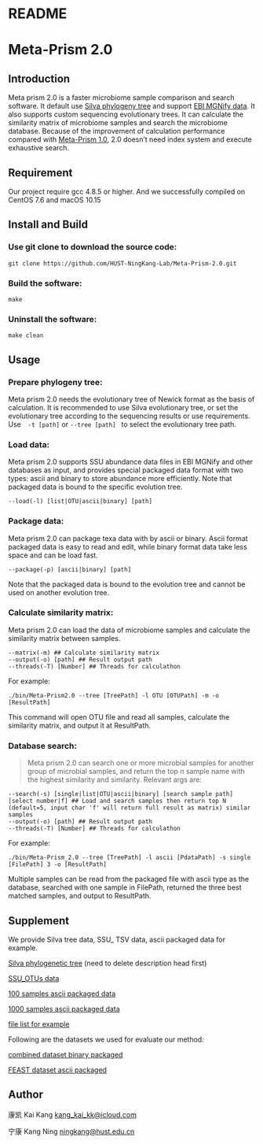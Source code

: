 # README
# Meta-Prism 2.0
## Introduction
Meta prism 2.0 is a faster microbiome sample comparison and search software. It default use [Silva phylogeny tree](https://www.arb-silva.de) and support [EBI MGNify data](https://www.ebi.ac.uk/metagenomics/). It also supports custom sequencing evolutionary trees. It can calculate the similarity matrix of microbiome samples and search the microbiome database. Because of the improvement of calculation performance compared with [Meta-Prism 1.0](https://github.com/HUST-NingKang-Lab/metaPrism), 2.0 doesn’t need index system and execute exhaustive search.
## Requirement
Our project require gcc 4.8.5 or higher. And we successfully compiled on CentOS 7.6 and macOS 10.15
## Install and Build
### Use git clone to download the source code:
`git clone https://github.com/HUST-NingKang-Lab/Meta-Prism-2.0.git`
### Build the software:
`make`
### Uninstall the software:
`make clean`
## Usage
### Prepare phylogeny tree:
Meta prism 2.0 needs the evolutionary tree of Newick format as the basis of calculation. It is recommended to use Silva evolutionary tree, or set the evolutionary tree according to the sequencing results or use requirements. Use`  -t [path]` or `--tree [path] ` to select the evolutionary tree path.
### Load data:
Meta prism 2.0 supports SSU abundance data files in EBI MGNify and other databases as input, and provides special packaged data format with two types: ascii and binary to store abundance more efficiently. Note that packaged data is bound to the specific evolution tree. 

`--load(-l) [list|OTU|ascii|binary] [path]`
### Package data:
Meta prism 2.0 can package texa data with by ascii or binary. Ascii format packaged data is easy to read and edit, while binary format data take less space and can be load fast.

`--package(-p) [ascii|binary] [path]`

Note that the packaged data is bound to the evolution tree and cannot be used on another evolution tree.
### Calculate similarity matrix:
Meta prism 2.0 can load the data of microbiome samples and calculate the similarity matrix between samples. 
```
--matrix(-m) ## Calculate similarity matrix
--output(-o) [path] ## Result output path
--threads(-T) [Number] ## Threads for calculathon
```

For example:

`./bin/Meta-Prism2.0 --tree [TreePath] -l OTU [OTUPath] -m -o [ResultPath]`

This command will open OTU file and read all samples, calculate the similarity matrix, and output it at ResultPath.
### Database search:
> Meta prism 2.0 can search one or more microbial samples for another group of microbial samples, and return the top n sample name with the highest similarity and similarity. Relevant args are:  
```
--search(-s) [single|list|OTU|ascii|binary] [search sample path] [select number|f] ## Load and search samples then return top N (default=5, input char 'f' will return full result as matrix) similar samples
--output(-o) [path] ## Result output path
--threads(-T) [Number] ## Threads for calculathon
```

For example:

`./bin/Meta-Prism_2.0 --tree [TreePath] -l ascii [PdataPath] -s single [FilePath] 3 -o [ResultPath]`

Multiple samples can be read from the packaged file with ascii type as the database, searched with one sample in FilePath, returned the three best matched samples, and output to ResultPath. 
## Supplement
We provide Silva tree data, SSU_ TSV data, ascii packaged data for example.

[Silva phylogenetic tree](https://www.arb-silva.de/fileadmin/silva_databases/living_tree/LTP_release_132/LTPs132_SSU_tree.newick) (need to delete description head first)

[SSU_OTUs data](https://github.com/HUST-NingKang-Lab/Meta-Prism-2.0/releases/download/v1.0-with-data/MGYS00000337-ERR358543.tsv)

[100 samples ascii packaged data](https://github.com/HUST-NingKang-Lab/Meta-Prism-2.0/releases/download/datas/100samples.ascii_packaged.pdata)

[1000 samples ascii packaged data](https://github.com/HUST-NingKang-Lab/Meta-Prism-2.0/releases/download/datas/1000samples.ascii_packaged.pdata)

[file list for example](https://github.com/HUST-NingKang-Lab/Meta-Prism-2.0/releases/download/datas/file_list_for_example.txt)

Following are the datasets we used for evaluate our method:

[combined dataset binary packaged](https://github.com/HUST-NingKang-Lab/Meta-Prism-2.0/releases/download/datas/Full_Combined_data.binary_packaged.pdata.zip)

[FEAST dataset ascii packaged](https://github.com/HUST-NingKang-Lab/Meta-Prism-2.0/releases/download/datas/FEAST_dataset.ascii_packaged.pdata)

## Author
康凯 Kai Kang  kang_kai_kk@icloud.com

宁康 Kang Ning  ningkang@hust.edu.cn
